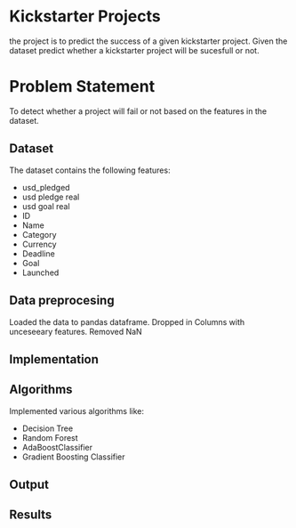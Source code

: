 # Kickstarter Projects
the project is to predict the success of a given kickstarter project. Given the dataset predict whether a kickstarter project will be sucesfull or not.

# Problem Statement 
To detect whether a project will fail or not based on the features in the dataset.

## Dataset
The dataset contains the following features:
 - usd_pledged
 - usd pledge real
 - usd goal real
 - ID 
 - Name
 - Category
 - Currency
 - Deadline
 - Goal
 - Launched
 
 
## Data preprocesing
Loaded the data to pandas dataframe.
Dropped in Columns with unceseeary features.
Removed NaN

## Implementation

## Algorithms
Implemented various algorithms like:
- Decision Tree
- Random Forest
- AdaBoostClassifier
- Gradient Boosting Classifier

## Output
## Results

